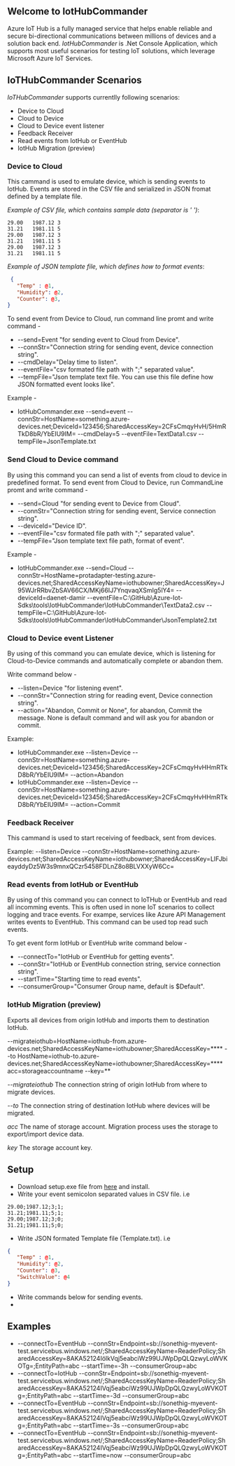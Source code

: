 ## Welcome to IotHubCommander 

Azure IoT Hub is a fully managed service that helps enable reliable and secure bi-directional communications between millions of devices and a solution back end. 
*IotHubCommander* is .Net Console Application, which supports most useful scenarios for testing IoT solutions, which leverage Microsoft Azure IoT Services. 



## IoTHubCommander Scenarios

*IoTHubCommander* supports currentlly following scenarios:

* Device to Cloud
* Cloud to Device
* Cloud to Device event listener
* Feedback Receiver
* Read events from IotHub or EventHub
* IotHub Migration (preview)


### Device to Cloud 

This cammand is used to emulate device, which is sending events to IotHub. Events are stored in the CSV file
and serialized in JSON fromat defined by a template file.

*Example of CSV file, which contains sample data (separator is ' ')*:
~~~csv
29.00	1987.12	3
31.21	1981.11	5	
29.00	1987.12	3
31.21	1981.11	5	
29.00	1987.12	3
31.21	1981.11	5	
~~~

*Example of JSON template file, which defines how to format events*:
~~~json
 {
   "Temp" : @1,
   "Humidity": @2,
   "Counter": @3,
}
~~~

To send event from Device to Cloud, run command line promt and write command -

* --send=Event "for sending event to Cloud from Device".
* --connStr="Connection string for sending event, device connection string".
* --cmdDelay="Delay time to listen".
* --eventFile="csv formated file path with ";" separated value".
* --tempFile="Json template text file. You can use this file define how JSON formatted event looks like".

Example -
* IotHubCommander.exe --send=event --connStr=HostName=something.azure-devices.net;DeviceId=123456;SharedAccessKey=2CFsCmqyHvH/5HmRTkD8bR/YbEIU9IM= --cmdDelay=5 --eventFile=TextData1.csv --tempFile=JsonTemplate.txt

### Send Cloud to Device command

By using this command you can send a list of events from cloud to device in predefined format.
To send event from Cloud to Device, run CommandLine promt and write command -

* --send=Cloud "for sending event to Device from Cloud".
* --connStr="Connection string for sending event, Service connection string".
* --deviceId="Device ID".
* --eventFile="csv formated file path with ";" separated value".
* --tempFile="Json template text file path, format of event".

Example - 
* IotHubCommander.exe --send=Cloud --connStr=HostName=protadapter-testing.azure-devices.net;SharedAccessKeyName=iothubowner;SharedAccessKey=J95WJrRRbvZbSAV66CX/MKj66IJ7YnqvaqXSmIg5lY4= --deviceId=daenet-damir --eventFile=C:\GitHub\Azure-Iot-Sdks\tools\IotHubCommander\IotHubCommander\TextData2.csv --tempFile=C:\GitHub\Azure-Iot-Sdks\tools\IotHubCommander\IotHubCommander\JsonTemplate2.txt

### Cloud to Device event Listener

By using of this command you can emulate device, which is listening for Cloud-to-Device commands
and automatically complete or abandon them.

Write command below -
 * --listen=Device "for listening event".
 * --connStr="Connection string for reading event, Device connection string".
 * --action="Abandon, Commit or None", for abandon, Commit the message. None is default command and will ask you for abandon or commit.

Example:

* IotHubCommander.exe --listen=Device --connStr=HostName=something.azure-devices.net;DeviceId=123456;SharedAccessKey=2CFsCmqyHvHHmRTkD8bR/YbEIU9IM= --action=Abandon
* IotHubCommander.exe --listen=Device --connStr=HostName=something.azure-devices.net;DeviceId=123456;SharedAccessKey=2CFsCmqyHvHHmRTkD8bR/YbEIU9IM= --action=Commit

### Feedback Receiver
This cammand is used to start receiving of feedback, sent from devices.

Example: 
--listen=Device --connStr=HostName=something.azure-devices.net;SharedAccessKeyName=iothubowner;SharedAccessKey=LIFJbieayddyDz5W3s9mnxQCzr5458FDLnZ8o8BLVXXyW6Cc=


### Read events from IotHub or EventHub

By using of this command you can connect to IoTHub or EventHub and read all incomming events.
This is often used in none IoT scenarios to collect logging and trace events. For exampe, services like
Azure API Management writes events to EventHub. This command can be used top read such events.

To get event form IotHub or EventHub write command below -
* --connectTo="IotHub or EventHub for getting events".
* --connStr="IotHub or EventHub connection string, service connection string".
* --startTime="Starting time to read events".
* --consumerGroup="Consumer Group name, default is $Default".

### IotHub Migration (preview)
Exports all devices from origin IotHub and imports them to destination IotHub.

--migrateiothub=HostName=iothub-from.azure-devices.net;SharedAccessKeyName=iothubowner;SharedAccessKey=**** --to HostName=iothub-to.azure-devices.net;SharedAccessKeyName=iothubowner;SharedAccessKey=**** acc=storageaccountname --key=**

*--migrateiothub*
The connection string of origin IotHub from where to migrate devices.

*--to*
The connection string of destination IotHub where devices will be migrated.

*acc*
The name of storage account. Migration process uses the storage to export/import device data.

*key*
The storage account key.

## Setup
* Download setup.exe file from [here](https://github.com/daenetCorporation/azure-iot-sdks/blob/develop/tools/IotHubCommander/IotHubCommander/publish/setup.exe) and install.
* Write your event semicolon separated values in CSV file. i.e  
```csv
29.00;1987.12;3;1;  
31.21;1981.11;5;1;   
29.00;1987.12;3;0;  
31.21;1981.11;5;0;  
```
* Write JSON formated Template file (Template.txt). i.e  
```JSON
{
   "Temp" : @1,
   "Humidity": @2,
   "Counter": @3,
   "SwitchValue": @4
}
```
* Write commands below for sending events.
* 
## Examples
* --connectTo=EventHub --connStr=Endpoint=sb://sonethig-myevent-test.servicebus.windows.net/;SharedAccessKeyName=ReaderPolicy;SharedAccessKey=8AKA52124IölkVqj5eabciWz99UJWpDpQLQzwyLoWVKOTg=;EntityPath=abc --startTime=-3h --consumerGroup=abc
* --connectTo=IotHub --connStr=Endpoint=sb://sonethig-myevent-test.servicebus.windows.net/;SharedAccessKeyName=ReaderPolicy;SharedAccessKey=8AKA52124IVqj5eabciWz99UJWpDpQLQzwyLoWVKOTg=;EntityPath=abc --startTime=-3d --consumerGroup=abc
* --connectTo=EventHub --connStr=Endpoint=sb://sonethig-myevent-test.servicebus.windows.net/;SharedAccessKeyName=ReaderPolicy;SharedAccessKey=8AKA52124IVqj5eabciWz99UJWpDpQLQzwyLoWVKOTg=;EntityPath=abc --startTime=-3s --consumerGroup=abc
* --connectTo=EventHub --connStr=Endpoint=sb://sonethig-myevent-test.servicebus.windows.net/;SharedAccessKeyName=ReaderPolicy;SharedAccessKey=8AKA52124IVqj5eabciWz99UJWpDpQLQzwyLoWVKOTg=;EntityPath=abc --startTime=now --consumerGroup=abc

